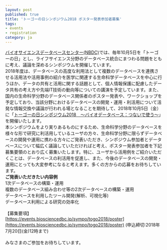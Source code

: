 ```yaml
---
layout: post
published: true
title: 'トーゴーの日シンポジウム2018 ポスター発表参加者募集'
tags:
- events
- registration
category: ja
---
```

[バイオサイエンスデータベースセンター(NBDC)](http://biosciencedbc.jp/)では、毎年10月5日を「トーゴーの日」とし、ライフサイエンス分野のデータベース統合にまつわる問題をともに考え、議論を深めるシンポジウムを開催しています。
<br />
2018年度は、データベースの高度な利用法として複数のデータベースを連携させる活用法や活用事例の紹介を医学に関連する生命科学データベースを中心に行うほか、データの共有と活用に関する話題として、個人情報保護に配慮したデータ共有の考え方や先端IT技術の動向等についての講演を予定しています。また、国内の生命科学分野のデータベース関係者のポスター発表や、ワークショップを予定しており、当該分野におけるデータベースの開発・運用・利活用について活発な情報交換や議論が行われる場となることを期待して、2018年10月5日（金）に「[トーゴーの日シンポジウム2018　〜バイオデータベース：つないで使う〜](https://events.biosciencedbc.jp/sympo/togo2018)」を開催いたします。
<br />
本シンポジウムをより実りあるものにするため、生命科学分野のデータベースを様々な形で研究に利活用しているユーザの方々、生命科学分野に限らずデータベースの開発や運用に携わる方々にご発表いただき、シンポジウム参加者とデータベースについて幅広く議論していただければと考え、ポスター発表参加者を下記募集要領のとおり広く募集いたします。特に、ユーザから活用例をご紹介いただくことは、データベースの利活用を促進し、また、今後のデータベースの開発・運用にとっても大変参考になると考えます。多くの方からの応募をお待ちしています。
<br />
**ご発表いただきたい内容例**
<br />
1次データベースの構築・運用  
複数のデータベース組み合わせ等の2次データベースの構築・運用  
データベースを利用したツール開発(解析、可視化等)  
データベース利用による研究の効率化  
<br />
【募集要項】  
[https://events.biosciencedbc.jp/sympo/togo2018/poster](https://events.biosciencedbc.jp/sympo/togo2018/poster)
(申込締切:2018年7月20日(金)12時まで)  
<br />
みなさまのご参加をお待ちしています。
